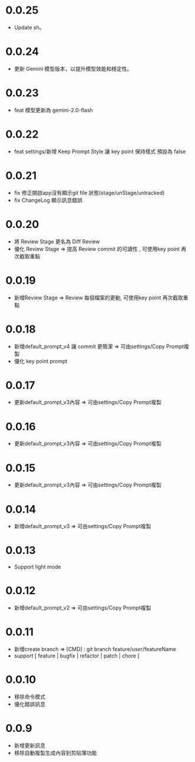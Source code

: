 # 0.0.25
- Update sh。

# 0.0.24
- 更新 Gemini 模型版本，以提升模型效能和穩定性。

# 0.0.23
- feat 模型更新為 gemini-2.0-flash

# 0.0.22
- feat settings/新增 Keep Prompt Style 讓 key point 保持樣式 預設為 false

# 0.0.21
- fix 修正開啟app沒有顯示git file 狀態(stage/unStage/untracked)
- fix ChangeLog 顯示訊息錯誤

# 0.0.20
- 將 Review Stage 更名為  Diff Review
- 優化 Review Stage  => 提高 Review commit 的可讀性 , 可使用key point 再次截取重點

# 0.0.19
- 新增Review Stage  => Review 每個檔案的更動, 可使用key point 再次截取重點

# 0.0.18
- 新增default_prompt_v4 讓 commit 更簡潔  => 可由settings/Copy Prompt複製
- 優化 key point prompt

# 0.0.17
- 更新default_prompt_v3內容 => 可由settings/Copy Prompt複製

# 0.0.16
- 更新default_prompt_v3內容 => 可由settings/Copy Prompt複製

# 0.0.15
- 更新default_prompt_v3內容 => 可由settings/Copy Prompt複製

# 0.0.14
- 新增default_prompt_v3 => 可由settings/Copy Prompt複製

# 0.0.13
- Support light mode

# 0.0.12
- 新增default_prompt_v2 => 可由settings/Copy Prompt複製

# 0.0.11
- 新增create branch => [CMD] : git branch feature/$user/$featureName 
- support  [ feature | bugfix | refactor | patch | chore ]

# 0.0.10
- 移除命令模式
- 優化錯誤訊息

# 0.0.9
- 新增更新訊息
- 移除自動複製生成內容到剪貼簿功能
